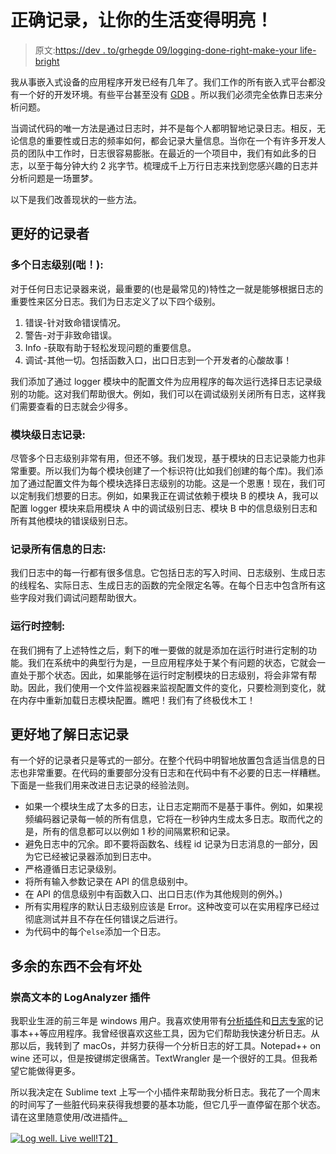 # 正确记录，让你的生活变得明亮！

> 原文:[https://dev . to/grhegde 09/logging-done-right-make-your life-bright](https://dev.to/grhegde09/logging-done-right-makes-your-life-bright)

我从事嵌入式设备的应用程序开发已经有几年了。我们工作的所有嵌入式平台都没有一个好的开发环境。有些平台甚至没有 [GDB](https://en.wikipedia.org/wiki/GNU_Debugger) 。所以我们必须完全依靠日志来分析问题。

当调试代码的唯一方法是通过日志时，并不是每个人都明智地记录日志。相反，无论信息的重要性或日志的频率如何，都会记录大量信息。当你在一个有许多开发人员的团队中工作时，日志很容易膨胀。在最近的一个项目中，我们有如此多的日志，以至于每分钟大约 2 兆字节。梳理成千上万行日志来找到您感兴趣的日志并分析问题是一场噩梦。

以下是我们改善现状的一些方法。

## [](#a-better-logger)更好的记录者

### [](#multiple-log-levelsduh)多个日志级别(咄！):

对于任何日志记录器来说，最重要的(也是最常见的)特性之一就是能够根据日志的重要性来区分日志。我们为日志定义了以下四个级别。

1.  错误-针对致命错误情况。
2.  警告-对于非致命错误。
3.  Info -获取有助于轻松发现问题的重要信息。
4.  调试-其他一切。包括函数入口，出口日志到一个开发者的心酸故事！

我们添加了通过 logger 模块中的配置文件为应用程序的每次运行选择日志记录级别的功能。这对我们帮助很大。例如，我们可以在调试级别关闭所有日志，这样我们需要查看的日志就会少得多。

### [](#module-level-logging)模块级日志记录:

尽管多个日志级别非常有用，但还不够。我们发现，基于模块的日志记录能力也非常重要。所以我们为每个模块创建了一个标识符(比如我们创建的每个库)。我们添加了通过配置文件为每个模块选择日志级别的功能。这是一个恩惠！现在，我们可以定制我们想要的日志。例如，如果我正在调试依赖于模块 B 的模块 A，我可以配置 logger 模块来启用模块 A 中的调试级别日志、模块 B 中的信息级别日志和所有其他模块的错误级别日志。

### [](#a-log-with-all-the-information)记录所有信息的日志:

我们日志中的每一行都有很多信息。它包括日志的写入时间、日志级别、生成日志的线程名、实际日志、生成日志的函数的完全限定名等。在每个日志中包含所有这些字段对我们调试问题帮助很大。

### [](#runtime-control)运行时控制:

在我们拥有了上述特性之后，剩下的唯一要做的就是添加在运行时进行定制的功能。我们在系统中的典型行为是，一旦应用程序处于某个有问题的状态，它就会一直处于那个状态。因此，如果能够在运行时定制模块的日志级别，将会非常有帮助。因此，我们使用一个文件监视器来监视配置文件的变化，只要检测到变化，就在内存中重新加载日志模块配置。瞧吧！我们有了终极伐木工！

## [](#better-awareness-about-logging)更好地了解日志记录

有一个好的记录者只是等式的一部分。在整个代码中明智地放置包含适当信息的日志也非常重要。在代码的重要部分没有日志和在代码中有不必要的日志一样糟糕。下面是一些我们用来改进日志记录的经验法则。

*   如果一个模块生成了太多的日志，让日志定期而不是基于事件。例如，如果视频编码器记录每一帧的所有信息，它将在一秒钟内生成太多日志。取而代之的是，所有的信息都可以以例如 1 秒的间隔累积和记录。
*   避免日志中的冗余。即不要将函数名、线程 id 记录为日志消息的一部分，因为它已经被记录器添加到日志中。
*   严格遵循日志记录级别。
*   将所有输入参数记录在 API 的信息级别中。
*   在 API 的信息级别中有函数入口、出口日志(作为其他规则的例外。)
*   所有实用程序的默认日志级别应该是 Error。这种改变可以在实用程序已经过彻底测试并且不存在任何错误之后进行。
*   为代码中的每个`else`添加一个日志。

## [](#something-extra-wouldnt-hurt)多余的东西不会有坏处

### [](#loganalyzer-plugin-for-sublime-text)崇高文本的 LogAnalyzer 插件

我职业生涯的前三年是 windows 用户。我喜欢使用带有[分析插件](https://sourceforge.net/projects/analyseplugin/)和[日志专家](http://www.log-expert.de/)的记事本++等应用程序。我曾经很喜欢这些工具，因为它们帮助我快速分析日志。从那以后，我转到了 macOs，并努力获得一个分析日志的好工具。Notepad++ on wine 还可以，但是按键绑定很痛苦。TextWrangler 是一个很好的工具。但我希望它能做得更多。

所以我决定在 Sublime text 上写一个小插件来帮助我分析日志。我花了一个周末的时间写了一些脏代码来获得我想要的基本功能，但它几乎一直停留在那个状态。请在这里随意使用/改进插件[。](https://gitlab.com/grhegde09/LogAnalyzer)

[![Log well. Live well!](../Images/98058edd60d6d7cefb1f92cbe60cfeeb.png "Log well. Live well!")T2】](https://res.cloudinary.com/practicaldev/image/fetch/s--woEpKFiE--/c_limit%2Cf_auto%2Cfl_progressive%2Cq_auto%2Cw_880/https://cdn.meme.am/instances/500x/76282612/spock-log-well-live-well.jpg)
